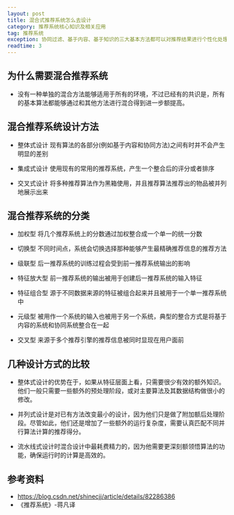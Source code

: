 ```yaml
---
layout: post
title: 混合式推荐系统怎么去设计
category: 推荐系统核心知识及相关应用
tag: 推荐系统
exception: 协同过滤、基于内容、基于知识的三大基本方法都可以对推荐结果进行个性化处理，但他们在不同的应用领域表现出的效果还是各有千秋，因此这里我们需要把这几种不同的推荐方法混合起来使用。
readtime: 3
---
```

## 为什么需要混合推荐系统
* 没有一种单独的混合方法能够适用于所有的环境，不过已经有的共识是，所有的基本算法都能够通过和其他方法进行混合得到进一步额提高。

## 混合推荐系统设计方法
* 整体式设计
现有算法的各部分(例如基于内容和协同方法)之间有时并不会产生明显的差别

* 集成式设计
使用现有的常用的推荐系统，产生一个整合后的评分或者排序

* 交叉式设计
将多种推荐算法作为黑箱使用，并且推荐算法推荐出的物品被并列地展示出来

## 混合推荐系统的分类
* 加权型
将几个推荐系统上的分数通过加权整合成一个单一的统一分数

* 切换型
不同时间点，系统会切换选择那种能够产生最精确推荐信息的推荐方法

* 级联型
后一推荐系统的训练过程会受到前一推荐系统输出的影响

* 特征放大型
前一推荐系统的输出被用于创建后一推荐系统的输入特征

* 特征组合型
源于不同数据来源的特征被组合起来并且被用于一个单一推荐系统中

* 元级型
被用作一个系统的输入也被用于另一个系统，典型的整合方式是将基于内容的系统和协同系统整合在一起

* 交叉型
来源于多个推荐引擎的推荐信息被同时显现在用户面前

## 几种设计方式的比较
* 整体式设计的优势在于，如果从特征层面上看，只需要很少有效的额外知识。他们一般只需要一些额外的预处理阶段，或对主要算法及其数据结构做很小的修改。

* 并列式设计是对已有方法改变最小的设计，因为他们只是做了附加额后处理阶段。尽管如此，他们还是增加了一些额外的运行复杂度，需要认真匹配不同并行算法计算的推荐得分。

* 流水线式设计时混合设计中最耗费精力的，因为他需要更深刻额领悟算法的功能，确保运行时的计算是高效的。

## 参考资料
* https://blog.csdn.net/shinecjj/article/details/82286386
* 《推荐系统》-蒋凡译